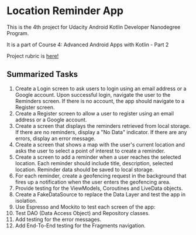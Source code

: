 # Location Reminder App

This is the 4th project for Udacity Android Kotlin Developer Nanodegree Program. 

It is a part of Course 4: Advanced Android Apps with Kotlin - Part 2

Project rubric is [here! ](https://review.udacity.com/#!/rubrics/2851/view)

## Summarized Tasks

1. Create a Login screen to ask users to login using an email address or a Google account. Upon successful login, navigate the user to the Reminders screen. If there is no account, the app should navigate to a Register screen.
2. Create a Register screen to allow a user to register using an email address or a Google account.
3. Create a screen that displays the reminders retrieved from local storage. If there are no reminders, display a "No Data" indicator. If there are any errors, display an error message.
4. Create a screen that shows a map with the user's current location and asks the user to select a point of interest to create a reminder.
5. Create a screen to add a reminder when a user reaches the selected location. Each reminder should include title, description, selected location. Reminder data should be saved to local storage.
6. For each reminder, create a geofencing request in the background that fires up a notification when the user enters the geofencing area.
7. Provide testing for the ViewModels, Coroutines and LiveData objects.
8. Create a FakeDataSource to replace the Data Layer and test the app in isolation.
9. Use Espresso and Mockito to test each screen of the app:
10. Test DAO (Data Access Object) and Repository classes.
11. Add testing for the error messages.
12. Add End-To-End testing for the Fragments navigation.


